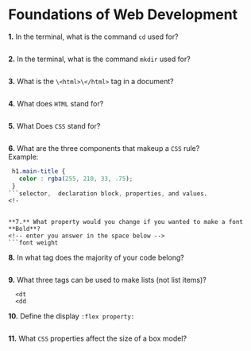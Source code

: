 # Foundations of Web Development

**1.** In the terminal, what is the command `cd` used for?
<!-- enter you answer in the space below -->
```change directory= cd

```

**2.** In the terminal, what is the command `mkdir` used for?
<!-- enter you answer in the space below -->
```make directory=mkdir

```

**3.** What is the `\<html>\</html>` tag in a document?
<!-- enter you answer in the space below -->
```The tags go and very start and end of the document

```

**4.** What does `HTML` stand for?
<!-- enter you answer in the space below -->
```hypertext markup language

```

**5.** What Does `CSS` stand for?
<!-- enter you answer in the space below -->
```cascading style sheets

```

**6.** What are the three components that makeup a `CSS` rule? <br> Example:
```css
 h1.main-title {
   color : rgba(255, 210, 33, .75);
 }
```selector,  declaration block, properties, and values.
<!-
```

```

**7.** What property would you change if you wanted to make a font **Bold**?
<!-- enter you answer in the space below -->
```font weight 

```

**8.** In what tag does the majority of your code belong?
<!-- enter you answer in the space below -->
```body tag

```

**9.** What three tags can be used to make lists (not list items)?
<!-- enter you answer in the space below -->
```<dl
  <dt
  <dd

```

**10.** Define the display `:flex property:`
<!-- enter you answer in the space below -->
```display: flex property: The flex container can change the width, height and order of the child elements.

```

**11.** What `CSS` properties affect the size of a box model?
<!-- enter you answer in the space below -->
``` Content The content area consists of content like image, text, or other forms of media content

```